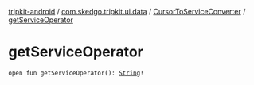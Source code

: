 [tripkit-android](../../index.md) / [com.skedgo.tripkit.ui.data](../index.md) / [CursorToServiceConverter](index.md) / [getServiceOperator](./get-service-operator.md)

# getServiceOperator

`open fun getServiceOperator(): `[`String`](https://kotlinlang.org/api/latest/jvm/stdlib/kotlin/-string/index.html)`!`